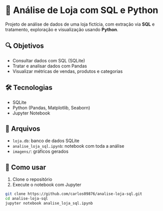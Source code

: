 # 🏪 Análise de Loja com SQL e Python

Projeto de análise de dados de uma loja fictícia, com extração via **SQL** e tratamento, exploração e visualização usando **Python**.

## 🔍 Objetivos

- Consultar dados com SQL (SQLite)
- Tratar e analisar dados com Pandas
- Visualizar métricas de vendas, produtos e categorias

## 🛠️ Tecnologias

- SQLite  
- Python (Pandas, Matplotlib, Seaborn)  
- Jupyter Notebook

## 📁 Arquivos

- `loja.db`: banco de dados SQLite  
- `analise_loja_sql.ipynb`: notebook com toda a análise  
- `imagens/`: gráficos gerados  

## 🚀 Como usar

1. Clone o repositório  
2. Execute o notebook com Jupyter  

```bash
git clone https://github.com/carlos09876/analise-loja-sql.git
cd analise-loja-sql
jupyter notebook analise_loja_sql.ipynb

